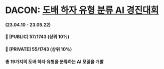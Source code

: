 # DACON: [도배 하자 유형 분류 AI 경진대회](https://dacon.io/competitions/official/236082/overview/description)

#### (23.04.10 - 23.05.22) 
#### 📑 [PUBLIC] 57/1743 (상위 10%)
#### 📑 [PRIVATE] 55/1743 (상위 10%)

#### 총 19가지의 도배 하자 유형을 분류하는 AI 모델을 개발


